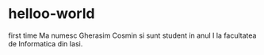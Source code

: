 # helloo-world
first time
Ma numesc Gherasim Cosmin si sunt student in anul I la facultatea de Informatica din Iasi.

